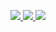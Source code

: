 <p align="left">
  <a href="https://t.me/jonathan_mssm" alt="Telegram">
    <img src="https://img.shields.io/badge/-Telegram-1C1C1C?style=for-the-badge&logo=Telegram&logoColor=00FFFF&link=https://t.me/jonathan_mssm"/>
  </a>
  
  <a href="https://www.linkedin.com/in/jonathan-scheibel/" alt="Linkedin">
    <img src="https://img.shields.io/badge/-Linkedin-1C1C1C?style=for-the-badge&logo=Linkedin&logoColor=00FFFF&link=https://www.linkedin.com/in/jonathan-scheibel"/>
  </a>
  
  <a href="https://jonathanscheibel.github.io/" alt="Blog">
    <img src="https://img.shields.io/badge/-Blog-1C1C1C?style=for-the-badge&logo=Github&logoColor=00FFFF&link=https://jonathanscheibel.github.io/"/>
  </a>
</p>  

